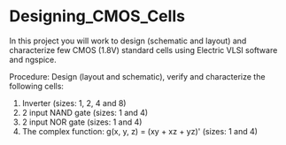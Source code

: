 # Designing_CMOS_Cells
In this project you will work to design (schematic and layout) and characterize few CMOS (1.8V) standard cells using Electric VLSI software and ngspice. 

Procedure:
Design (layout and schematic), verify and characterize the following cells:
1) Inverter (sizes: 1, 2, 4 and 8)
2) 2 input NAND gate (sizes: 1 and 4) 
3) 2 input NOR gate (sizes: 1 and 4)
4) The complex function: g(x, y, z) = (xy + xz + yz)' (sizes: 1 and 4)
